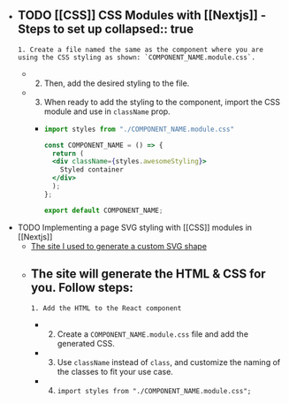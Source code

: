 - TODO [[CSS]] **CSS Modules** with [[Nextjs]] - Steps to set up
  collapsed:: true
	-
	  1. Create a file named the same as the component where you are using the CSS styling as shown: `COMPONENT_NAME.module.css`.
	-
	  2. Then, add the desired styling to the file.
	-
	  3. When ready to add the styling to the component, import the CSS module and use in `className` prop.
		-
		  ```jsx
		  import styles from "./COMPONENT_NAME.module.css"
		  
		  const COMPONENT_NAME = () => {
		    return (
		    <div className={styles.awesomeStyling}>
		      Styled container
		    </div>
		    );
		  };
		  
		  export default COMPONENT_NAME;
		  ```
- TODO Implementing a page SVG styling with [[CSS]] modules in [[Nextjs]]
	- [The site I used to generate a custom SVG shape](https://www.shapedivider.app/)
	- The site will generate the HTML & CSS for you. Follow steps:
		-
		  1. Add the HTML to the React component
		-
		  2. Create a `COMPONENT_NAME.module.css` file and add the generated CSS.
		-
		  3. Use `className` instead of `class`, and customize the naming of the classes to fit your use case.
		-
		  4. `import styles from "./COMPONENT_NAME.module.css";`